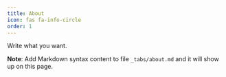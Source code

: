 ```yaml
---
title: About
icon: fas fa-info-circle
order: 1
---
```


Write what you want.

**Note**: Add Markdown syntax content to file `_tabs/about.md` and it will show up on this page.
